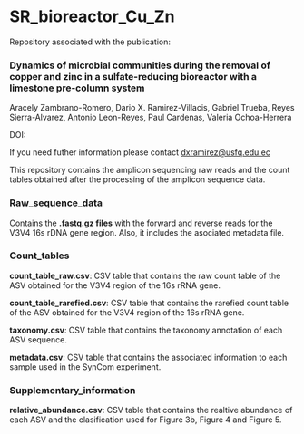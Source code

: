 # SR_bioreactor_Cu_Zn

Repository associated with the publication:

### Dynamics of microbial communities during the removal of copper and zinc in a sulfate-reducing bioreactor with a limestone pre-column system

Aracely Zambrano-Romero, Dario X. Ramirez-Villacis, Gabriel Trueba, Reyes Sierra-Alvarez, Antonio Leon-Reyes, Paul Cardenas, Valeria Ochoa-Herrera 

DOI:

If you need futher information please contact [dxramirez@usfq.edu.ec](mailto:dxramirez@usfq.edu.ec)

This repository contains the amplicon sequencing raw reads and the count tables obtained after the processing of the amplicon sequence data.

### Raw_sequence_data

Contains the **.fastq.gz files** with the forward and reverse reads for the V3V4 16s rDNA gene region. Also, it includes the asociated metadata file.

### Count_tables

**count_table_raw.csv**: CSV table that contains the raw count table of the ASV obtained for the V3V4 region of the 16s rRNA gene.

**count_table_rarefied.csv**: CSV table that contains the rarefied count table of the ASV obtained for the V3V4 region of the 16s rRNA gene.

**taxonomy.csv**: CSV table that contains the taxonomy annotation of each ASV sequence.

**metadata.csv**: CSV table that contains the associated information to each sample used in the SynCom experiment.

### Supplementary_information

**relative_abundance.csv**: CSV table that contains the realtive abundance of each ASV and the clasification used for Figure 3b, Figure 4 and Figure 5.
